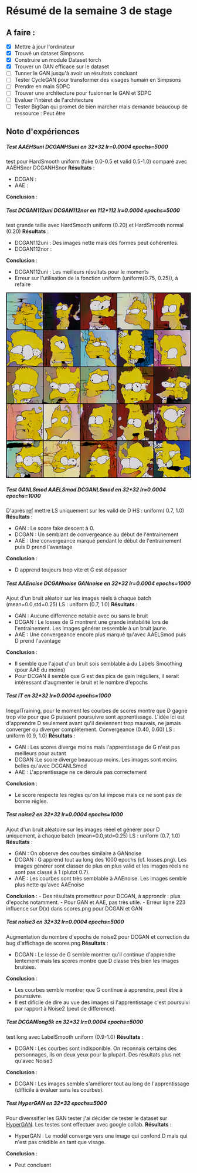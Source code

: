 # Résumé de la semaine 3 de stage


## A faire :

- [x]  Mettre à jour l'ordinateur
- [x]  Trouvé un dataset Simpsons
- [x]  Construire un module Dataset torch
- [x]  Trouver un GAN efficace sur le dataset
- [ ] Tunner le GAN jusqu'à avoir un résultats concluant
- [ ] Tester CycleGAN pour transformer des visages humain en Simpsons
- [ ] Prendre en main SDPC
- [ ] Trouver une architecture pour fusionner le GAN et SDPC
- [ ] Evaluer l'intèret de l'architecture
- [ ] Tester BigGan qui promet de bien marcher mais demande beaucoup de ressource : Peut être

## Note d'expériences

##### Test AAEHSuni DCGANHSuni en 32*32 lr=0.0004 epochs=5000
test pour HardSmooth uniform (fake 0.0-0.5 et valid 0.5-1.0) comparé avec AAEHSnor DCGANHSnor
__Résultats__ :
  - DCGAN :
  - AAE  :

__Conclusion__ :


##### Test DCGAN112uni DCGAN112nor en 112*112 lr=0.0004 epochs=5000
test grande taille avec HardSmooth uniform (0.20) et HardSmooth normal (0.20)
__Résultats__ :
  - DCGAN112uni  : Des images nette mais des formes peut cohérentes.
  - DCGAN112nor  :

__Conclusion__ :
  - DCGAN112uni : Les meilleurs résultats pour le moments
  - Erreur sur l'utilisation de la fonction uniform (uniform(0.75, 0.25)), à refaire

![W3_dcgan final](W3_dcgan/final.png "DCGAN")

##### Test GANLSmod AAELSmod DCGANLSmod en 32*32 lr=0.0004 epochs=1000
D'après [ref](https://github.com/soumith/ganhacks/issues/41) mettre LS uniquement sur les valid de D
HS : uniform( 0.7, 1.0)
__Résultats__ :
  - GAN : Le score fake descent à 0.
  - DCGAN : Un semblant de convergeance au début de l'entrainement  
  - AAE : Une convergeance marqué pendant le début de l'entrainement puis D prend l'avantage

__Conclusion__ :
  - D apprend toujours trop vite et G est dépasser
  

##### Test AAEnoise DCGANnoise GANnoise en 32*32 lr=0.0004 epochs=1000
Ajout d'un bruit aléatoir sur les images réels à chaque batch (mean=0.0,std=0.25)
LS : uniform (0.7, 1.0)
__Résultats__ :
  - GAN : Aucune differrence notable avec ou sans le bruit
  - DCGAN : Le losses de G montrent une grande instabilité lors de l'entrainement. Les images générer ressemble à un bruit jaune.
  - AAE : Une convergeance encore plus marqué qu'avec AAELSmod puis D prend l'avantage

__Conclusion__ :
  - Il semble que l'ajout d'un bruit sois semblable à du Labels Smoothing (pour AAE du moins)
  - Pour DCGAN il semble que G est des pics de gain iréguliers, il serait intéressant d'augmenter le bruit et le nombre d'epochs

##### Test IT en 32*32 lr=0.0004 epochs=1000
InegalTraining, pour le moment les courbes de scores montre que D gagne trop vite pour que G puissent poursuivre sont apprentissage.
L'idée ici est d'apprendre D seulement avant qu'il deviennent trop mauvais, ne jamais converger ou diverger complétement.
Convergeance (0.40, 0.60)
LS : uniform (0.9, 1.0)
__Résultats__ :
  - GAN : Les scores diverge moins mais l'apprentissage de G n'est pas meilleurs pour autant
  - DCGAN :Le score diverge beaucoup moins. Les images sont moins belles qu'avec DCGANLSmod
  - AAE : L'apprentissage ne ce déroule pas correctement

__Conclusion__ :
  - Le score respecte les régles qu'on lui impose mais ce ne sont pas de bonne régles.
  
##### Test noise2 en 32*32 lr=0.0004 epochs=1000
Ajout d'un bruit aléatoire sur les images rééel et générer pour D uniquement, à chaque batch (mean=0.0,std=0.25)
LS : uniform (0.7, 1.0)
__Résultats__ :
  - GAN : On observe des courbes similaire à GANnoise
  - DCGAN : G apprend tout au long des 1000 epochs (cf. losses.png). Les images générer sont classer de plus en plus valid et les images réels ne sont pas classé à 1 (plutot 0.7). 
  - AAE : Les courbes sont très semblable à AAEnoise. Les images semble plus nette qu'avec AAEnoise

__Conclusion__ :
	- Des résultats prometteur pour DCGAN, à approndir : plus d'epochs notamment.
	- Pour GAN et AAE, pas très utile.
	- Erreur ligne 223 influence sur D(x) dans scores.png pour DCGAN et GAN

##### Test noise3 en 32*32 lr=0.0004 epochs=5000
Augmentation du nombre d'epochs de noise2 pour DCGAN et correction du bug d'affichage de scores.png
__Résultats__ :
  - DCGAN : Le losse de G semble montrer qu'il continue d'apprendre lentement mais les scores montre que D classe très bien les images bruitées.

__Conclusion__ :
  - Les courbes semble montrer que G continue à apprendre, peut être à poursuivre.
  - Il est dificile de dire au vue des images si l'apprentissage c'est poursuivi par rapport à Noise2 (peut de difference).

##### Test DCGANlong5k en 32*32 lr=0.0004 epochs=5000
test long avec LabelSmooth uniform (0.9-1.0)
__Résultats__ :
  - DCGAN : Les courbes sont indisponible. On reconnais certains des personnages, ils on deux yeux pour la plupart. Des résultats plus net qu'avec Noise3

__Conclusion__ :
  - DCGAN : Les images semble s'améliorer tout au long de l'apprentissage (difficile à évaluer sans les courbes).

##### Test HyperGAN en 32*32 epochs=5000
Pour diverssifier les GAN tester j'ai décider de tester le dataset sur [HyperGAN](https://github.com/HyperGAN/HyperGAN). 
Les testes sont effectuer avec google collab.
__Résultats__ :
  - HyperGAN : Le modèl converge vers une image qui confond D mais qui n'est pas crédible en tant que visage.

__Conclusion__ :
  - Peut concluant
